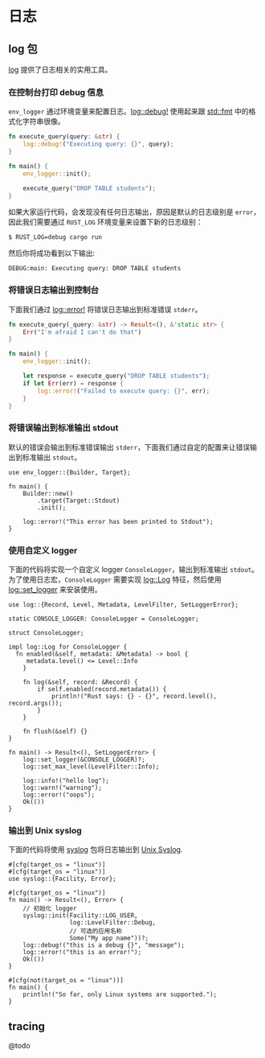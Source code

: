 # 日志

## log 包
[log](https://docs.rs/crate/log/0.4.16) 提供了日志相关的实用工具。

### 在控制台打印 debug 信息
`env_logger` 通过环境变量来配置日志。[log::debug!](https://docs.rs/log/0.4.16/log/macro.debug.html) 使用起来跟 [std::fmt](https://doc.rust-lang.org/std/fmt/) 中的格式化字符串很像。

```rust
fn execute_query(query: &str) {
    log::debug!("Executing query: {}", query);
}

fn main() {
    env_logger::init();

    execute_query("DROP TABLE students");
}
```

如果大家运行代码，会发现没有任何日志输出，原因是默认的日志级别是 `error`，因此我们需要通过 `RUST_LOG` 环境变量来设置下新的日志级别：
```shell
$ RUST_LOG=debug cargo run
```

然后你将成功看到以下输出:
```shell
DEBUG:main: Executing query: DROP TABLE students
```

### 将错误日志输出到控制台
下面我们通过 [log::error!](https://docs.rs/log/0.4.16/log/macro.error.html) 将错误日志输出到标准错误 `stderr`。

```rust
fn execute_query(_query: &str) -> Result<(), &'static str> {
    Err("I'm afraid I can't do that")
}

fn main() {
    env_logger::init();

    let response = execute_query("DROP TABLE students");
    if let Err(err) = response {
        log::error!("Failed to execute query: {}", err);
    }
}
```

### 将错误输出到标准输出 stdout
默认的错误会输出到标准错误输出 `stderr`，下面我们通过自定的配置来让错误输出到标准输出 `stdout`。

```rust,editable
use env_logger::{Builder, Target};

fn main() {
    Builder::new()
        .target(Target::Stdout)
        .init();

    log::error!("This error has been printed to Stdout");
}
```

### 使用自定义 logger
下面的代码将实现一个自定义 logger `ConsoleLogger`，输出到标准输出 `stdout`。为了使用日志宏，`ConsoleLogger` 需要实现 [log::Log](https://docs.rs/log/*/log/trait.Log.html) 特征，然后使用 [log::set_logger](https://docs.rs/log/*/log/fn.set_logger.html) 来安装使用。

```rust,editable
use log::{Record, Level, Metadata, LevelFilter, SetLoggerError};

static CONSOLE_LOGGER: ConsoleLogger = ConsoleLogger;

struct ConsoleLogger;

impl log::Log for ConsoleLogger {
  fn enabled(&self, metadata: &Metadata) -> bool {
     metadata.level() <= Level::Info
    }

    fn log(&self, record: &Record) {
        if self.enabled(record.metadata()) {
            println!("Rust says: {} - {}", record.level(), record.args());
        }
    }

    fn flush(&self) {}
}

fn main() -> Result<(), SetLoggerError> {
    log::set_logger(&CONSOLE_LOGGER)?;
    log::set_max_level(LevelFilter::Info);

    log::info!("hello log");
    log::warn!("warning");
    log::error!("oops");
    Ok(())
}
```

### 输出到 Unix syslog
下面的代码将使用 [syslog](https://docs.rs/crate/syslog/6.0.1) 包将日志输出到 [Unix Syslog](https://www.gnu.org/software/libc/manual/html_node/Overview-of-Syslog.html).

```rust,editable
#[cfg(target_os = "linux")]
#[cfg(target_os = "linux")]
use syslog::{Facility, Error};

#[cfg(target_os = "linux")]
fn main() -> Result<(), Error> {
    // 初始化 logger
    syslog::init(Facility::LOG_USER,
                 log::LevelFilter::Debug,
                 // 可选的应用名称
                 Some("My app name"))?;
    log::debug!("this is a debug {}", "message");
    log::error!("this is an error!");
    Ok(())
}

#[cfg(not(target_os = "linux"))]
fn main() {
    println!("So far, only Linux systems are supported.");
}
```


## tracing
@todo